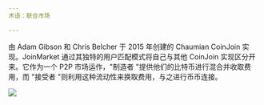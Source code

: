 ```yaml
---
术语：联合市场

---
```

由 Adam Gibson 和 Chris Belcher 于 2015 年创建的 Chaumian CoinJoin 实现。JoinMarket 通过其独特的用户匹配模式将自己与其他 CoinJoin 实现区分开来。它作为一个 P2P 市场运作，"制造者 "提供他们的比特币进行混合并收取费用，而 "接受者 "则利用这种流动性来换取费用，与之进行币币连接。

![](../../dictionnaire/assets/43.webp)